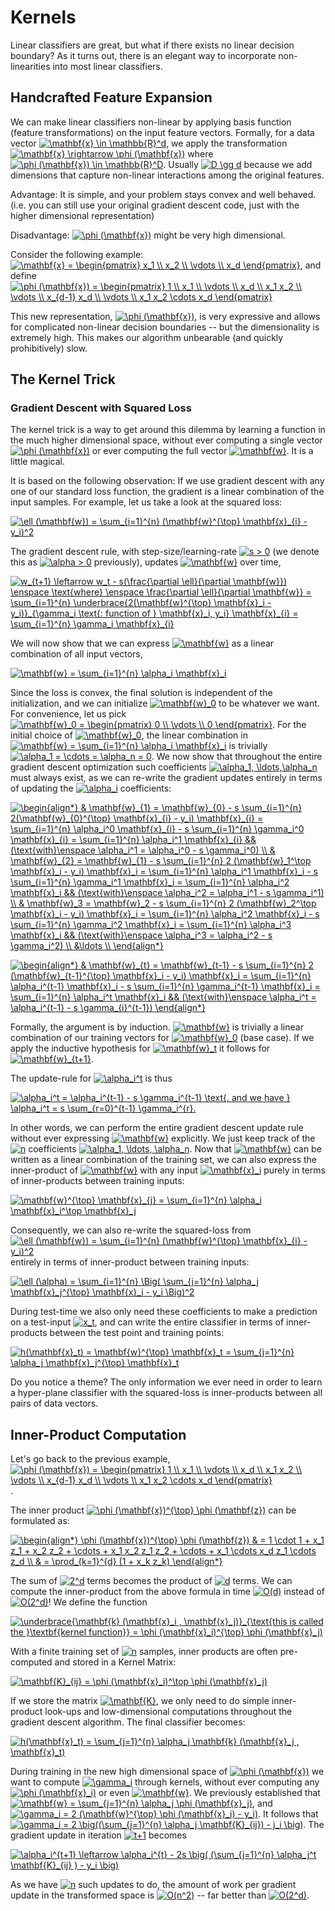 # Kernels

Linear classifiers are great, but what if there exists no linear decision boundary? As it turns out, there is an elegant way to incorporate non-linearities into most linear classifiers.

## Handcrafted Feature Expansion

We can make linear classifiers non-linear by applying basis function (feature transformations) on the input feature vectors. Formally, for a data vector <a href="https://www.codecogs.com/eqnedit.php?latex=\mathbf{x}&space;\in&space;\mathbb{R}^d" target="_blank"><img src="https://latex.codecogs.com/gif.latex?\mathbf{x}&space;\in&space;\mathbb{R}^d" title="\mathbf{x} \in \mathbb{R}^d" /></a>, we apply the transformation <a href="https://www.codecogs.com/eqnedit.php?latex=\mathbf{x}&space;\rightarrow&space;\phi&space;(\mathbf{x})" target="_blank"><img src="https://latex.codecogs.com/gif.latex?\mathbf{x}&space;\rightarrow&space;\phi&space;(\mathbf{x})" title="\mathbf{x} \rightarrow \phi (\mathbf{x})" /></a> where <a href="https://www.codecogs.com/eqnedit.php?latex=\phi&space;(\mathbf{x})&space;\in&space;\mathbb{R}^D" target="_blank"><img src="https://latex.codecogs.com/gif.latex?\phi&space;(\mathbf{x})&space;\in&space;\mathbb{R}^D" title="\phi (\mathbf{x}) \in \mathbb{R}^D" /></a>. Usually <a href="https://www.codecogs.com/eqnedit.php?latex=D&space;\gg&space;d" target="_blank"><img src="https://latex.codecogs.com/gif.latex?D&space;\gg&space;d" title="D \gg d" /></a> because we add dimensions that capture non-linear interactions among the original features.

Advantage: It is simple, and your problem stays convex and well behaved. (i.e. you can still use your original gradient descent code, just with the higher dimensional representation)

Disadvantage: <a href="https://www.codecogs.com/eqnedit.php?latex=\phi&space;(\mathbf{x})" target="_blank"><img src="https://latex.codecogs.com/gif.latex?\phi&space;(\mathbf{x})" title="\phi (\mathbf{x})" /></a> might be very high dimensional.

Consider the following example: <a href="https://www.codecogs.com/eqnedit.php?latex=\mathbf{x}&space;=&space;\begin{pmatrix}&space;x_1&space;\\&space;x_2&space;\\&space;\vdots&space;\\&space;x_d&space;\end{pmatrix}" target="_blank"><img src="https://latex.codecogs.com/gif.latex?\mathbf{x}&space;=&space;\begin{pmatrix}&space;x_1&space;\\&space;x_2&space;\\&space;\vdots&space;\\&space;x_d&space;\end{pmatrix}" title="\mathbf{x} = \begin{pmatrix} x_1 \\ x_2 \\ \vdots \\ x_d \end{pmatrix}" /></a>, and define <a href="https://www.codecogs.com/eqnedit.php?latex=\phi&space;(\mathbf{x})&space;=&space;\begin{pmatrix}&space;1&space;\\&space;x_1&space;\\&space;\vdots&space;\\&space;x_d&space;\\&space;x_1&space;x_2&space;\\&space;\vdots&space;\\&space;x_{d-1}&space;x_d&space;\\&space;\vdots&space;\\&space;x_1&space;x_2&space;\cdots&space;x_d&space;\end{pmatrix}" target="_blank"><img src="https://latex.codecogs.com/gif.latex?\phi&space;(\mathbf{x})&space;=&space;\begin{pmatrix}&space;1&space;\\&space;x_1&space;\\&space;\vdots&space;\\&space;x_d&space;\\&space;x_1&space;x_2&space;\\&space;\vdots&space;\\&space;x_{d-1}&space;x_d&space;\\&space;\vdots&space;\\&space;x_1&space;x_2&space;\cdots&space;x_d&space;\end{pmatrix}" title="\phi (\mathbf{x}) = \begin{pmatrix} 1 \\ x_1 \\ \vdots \\ x_d \\ x_1 x_2 \\ \vdots \\ x_{d-1} x_d \\ \vdots \\ x_1 x_2 \cdots x_d \end{pmatrix}" /></a>

This new representation, <a href="https://www.codecogs.com/eqnedit.php?latex=\phi&space;(\mathbf{x})" target="_blank"><img src="https://latex.codecogs.com/gif.latex?\phi&space;(\mathbf{x})" title="\phi (\mathbf{x})" /></a>, is very expressive and allows for complicated non-linear decision boundaries -- but the dimensionality is extremely high. This makes our algorithm unbearable (and quickly prohibitively) slow.

## The Kernel Trick

### Gradient Descent with Squared Loss

The kernel trick is a way to get around this dilemma by learning a function in the much higher dimensional space, without ever computing a single vector <a href="https://www.codecogs.com/eqnedit.php?latex=\phi&space;(\mathbf{x})" target="_blank"><img src="https://latex.codecogs.com/gif.latex?\phi&space;(\mathbf{x})" title="\phi (\mathbf{x})" /></a> or ever computing the full vector <a href="https://www.codecogs.com/eqnedit.php?latex=\mathbf{w}" target="_blank"><img src="https://latex.codecogs.com/gif.latex?\mathbf{w}" title="\mathbf{w}" /></a>. It is a little magical.

It is based on the following observation: If we use gradient descent with any one of our standard loss function, the gradient is a linear combination of the input samples. For example, let us take a look at the squared loss:

<a href="https://www.codecogs.com/eqnedit.php?latex=\ell&space;(\mathbf{w})&space;=&space;\sum_{i=1}^{n}&space;(\mathbf{w}^{\top}&space;\mathbf{x}_{i}&space;-&space;y_i)^2" target="_blank"><img src="https://latex.codecogs.com/gif.latex?\ell&space;(\mathbf{w})&space;=&space;\sum_{i=1}^{n}&space;(\mathbf{w}^{\top}&space;\mathbf{x}_{i}&space;-&space;y_i)^2" title="\ell (\mathbf{w}) = \sum_{i=1}^{n} (\mathbf{w}^{\top} \mathbf{x}_{i} - y_i)^2" /></a>

The gradient descent rule, with step-size/learning-rate <a href="https://www.codecogs.com/eqnedit.php?latex=s&space;>&space;0" target="_blank"><img src="https://latex.codecogs.com/gif.latex?s&space;>&space;0" title="s > 0" /></a> (we denote this as <a href="https://www.codecogs.com/eqnedit.php?latex=\alpha&space;>&space;0" target="_blank"><img src="https://latex.codecogs.com/gif.latex?\alpha&space;>&space;0" title="\alpha > 0" /></a> previously), updates <a href="https://www.codecogs.com/eqnedit.php?latex=\mathbf{w}" target="_blank"><img src="https://latex.codecogs.com/gif.latex?\mathbf{w}" title="\mathbf{w}" /></a> over time,

<a href="https://www.codecogs.com/eqnedit.php?latex=w_{t&plus;1}&space;\leftarrow&space;w_t&space;-&space;s(\frac{\partial&space;\ell}{\partial&space;\mathbf{w}})&space;\enspace&space;\text{where}&space;\enspace&space;\frac{\partial&space;\ell}{\partial&space;\mathbf{w}}&space;=&space;\sum_{i=1}^{n}&space;\underbrace{2(\mathbf{w}^{\top}&space;\mathbf{x}_i&space;-&space;y_i)}_{\gamma_i&space;\text{:&space;function&space;of&space;}&space;\mathbf{x}_i,&space;y_i}&space;\mathbf{x}_{i}&space;=&space;\sum_{i=1}^{n}&space;\gamma_i&space;\mathbf{x}_{i}" target="_blank"><img src="https://latex.codecogs.com/gif.latex?w_{t&plus;1}&space;\leftarrow&space;w_t&space;-&space;s(\frac{\partial&space;\ell}{\partial&space;\mathbf{w}})&space;\enspace&space;\text{where}&space;\enspace&space;\frac{\partial&space;\ell}{\partial&space;\mathbf{w}}&space;=&space;\sum_{i=1}^{n}&space;\underbrace{2(\mathbf{w}^{\top}&space;\mathbf{x}_i&space;-&space;y_i)}_{\gamma_i&space;\text{:&space;function&space;of&space;}&space;\mathbf{x}_i,&space;y_i}&space;\mathbf{x}_{i}&space;=&space;\sum_{i=1}^{n}&space;\gamma_i&space;\mathbf{x}_{i}" title="w_{t+1} \leftarrow w_t - s(\frac{\partial \ell}{\partial \mathbf{w}}) \enspace \text{where} \enspace \frac{\partial \ell}{\partial \mathbf{w}} = \sum_{i=1}^{n} \underbrace{2(\mathbf{w}^{\top} \mathbf{x}_i - y_i)}_{\gamma_i \text{: function of } \mathbf{x}_i, y_i} \mathbf{x}_{i} = \sum_{i=1}^{n} \gamma_i \mathbf{x}_{i}" /></a>

We will now show that we can express <a href="https://www.codecogs.com/eqnedit.php?latex=\mathbf{w}" target="_blank"><img src="https://latex.codecogs.com/gif.latex?\mathbf{w}" title="\mathbf{w}" /></a> as a linear combination of all input vectors,

<a href="https://www.codecogs.com/eqnedit.php?latex=\mathbf{w}&space;=&space;\sum_{i=1}^{n}&space;\alpha_i&space;\mathbf{x}_i" target="_blank"><img src="https://latex.codecogs.com/gif.latex?\mathbf{w}&space;=&space;\sum_{i=1}^{n}&space;\alpha_i&space;\mathbf{x}_i" title="\mathbf{w} = \sum_{i=1}^{n} \alpha_i \mathbf{x}_i" /></a>

Since the loss is convex, the final solution is independent of the initialization, and we can initialize <a href="https://www.codecogs.com/eqnedit.php?latex=\mathbf{w}_0" target="_blank"><img src="https://latex.codecogs.com/gif.latex?\mathbf{w}_0" title="\mathbf{w}_0" /></a> to be whatever we want. For convenience, let us pick <a href="https://www.codecogs.com/eqnedit.php?latex=\mathbf{w}_0&space;=&space;\begin{pmatrix}&space;0&space;\\&space;\vdots&space;\\&space;0&space;\end{pmatrix}" target="_blank"><img src="https://latex.codecogs.com/gif.latex?\mathbf{w}_0&space;=&space;\begin{pmatrix}&space;0&space;\\&space;\vdots&space;\\&space;0&space;\end{pmatrix}" title="\mathbf{w}_0 = \begin{pmatrix} 0 \\ \vdots \\ 0 \end{pmatrix}" /></a>. For the initial choice of <a href="https://www.codecogs.com/eqnedit.php?latex=\mathbf{w}_0" target="_blank"><img src="https://latex.codecogs.com/gif.latex?\mathbf{w}_0" title="\mathbf{w}_0" /></a>, the linear combination in <a href="https://www.codecogs.com/eqnedit.php?latex=\mathbf{w}&space;=&space;\sum_{i=1}^{n}&space;\alpha_i&space;\mathbf{x}_i" target="_blank"><img src="https://latex.codecogs.com/gif.latex?\mathbf{w}&space;=&space;\sum_{i=1}^{n}&space;\alpha_i&space;\mathbf{x}_i" title="\mathbf{w} = \sum_{i=1}^{n} \alpha_i \mathbf{x}_i" /></a> is trivially <a href="https://www.codecogs.com/eqnedit.php?latex=\alpha_1&space;=&space;\cdots&space;=&space;\alpha_n&space;=&space;0" target="_blank"><img src="https://latex.codecogs.com/gif.latex?\alpha_1&space;=&space;\cdots&space;=&space;\alpha_n&space;=&space;0" title="\alpha_1 = \cdots = \alpha_n = 0" /></a>. We now show that throughout the entire gradient descent optimization such coefficients <a href="https://www.codecogs.com/eqnedit.php?latex=\alpha_1,&space;\ldots,\alpha_n" target="_blank"><img src="https://latex.codecogs.com/gif.latex?\alpha_1,&space;\ldots,\alpha_n" title="\alpha_1, \ldots,\alpha_n" /></a> must always exist, as we can re-write the gradient updates entirely in terms of updating the <a href="https://www.codecogs.com/eqnedit.php?latex=\alpha_i" target="_blank"><img src="https://latex.codecogs.com/gif.latex?\alpha_i" title="\alpha_i" /></a> coefficients:

<a href="https://www.codecogs.com/eqnedit.php?latex=\begin{align*}&space;&&space;\mathbf{w}_{1}&space;=&space;\mathbf{w}_{0}&space;-&space;s&space;\sum_{i=1}^{n}&space;2(\mathbf{w}_{0}^{\top}&space;\mathbf{x}_{i}&space;-&space;y_i)&space;\mathbf{x}_{i}&space;=&space;\sum_{i=1}^{n}&space;\alpha_i^0&space;\mathbf{x}_{i}&space;-&space;s&space;\sum_{i=1}^{n}&space;\gamma_i^0&space;\mathbf{x}_{i}&space;=&space;\sum_{i=1}^{n}&space;\alpha_i^1&space;\mathbf{x}_{i}&space;&&&space;(\text{with}\enspace&space;\alpha_i^1&space;=&space;\alpha_i^0&space;-&space;s&space;\gamma_i^0)&space;\\&space;&&space;\mathbf{w}_{2}&space;=&space;\mathbf{w}_{1}&space;-&space;s&space;\sum_{i=1}^{n}&space;2&space;(\mathbf{w}_1^\top&space;\mathbf{x}_i&space;-&space;y_i)&space;\mathbf{x}_i&space;=&space;\sum_{i=1}^{n}&space;\alpha_i^1&space;\mathbf{x}_i&space;-&space;s&space;\sum_{i=1}^{n}&space;\gamma_i^1&space;\mathbf{x}_i&space;=&space;\sum_{i=1}^{n}&space;\alpha_i^2&space;\mathbf{x}_i&space;&&&space;(\text{with}\enspace&space;\alpha_i^2&space;=&space;\alpha_i^1&space;-&space;s&space;\gamma_i^1)&space;\\&space;&&space;\mathbf{w}_3&space;=&space;\mathbf{w}_2&space;-&space;s&space;\sum_{i=1}^{n}&space;2&space;(\mathbf{w}_2^\top&space;\mathbf{x}_i&space;-&space;y_i)&space;\mathbf{x}_i&space;=&space;\sum_{i=1}^{n}&space;\alpha_i^2&space;\mathbf{x}_i&space;-&space;s&space;\sum_{i=1}^{n}&space;\gamma_i^2&space;\mathbf{x}_i&space;=&space;\sum_{i=1}^{n}&space;\alpha_i^3&space;\mathbf{x}_i&space;&&&space;(\text{with}\enspace&space;\alpha_i^3&space;=&space;\alpha_i^2&space;-&space;s&space;\gamma_i^2)&space;\\&space;&\ldots&space;\\&space;\end{align*}" target="_blank"><img src="https://latex.codecogs.com/gif.latex?\begin{align*}&space;&&space;\mathbf{w}_{1}&space;=&space;\mathbf{w}_{0}&space;-&space;s&space;\sum_{i=1}^{n}&space;2(\mathbf{w}_{0}^{\top}&space;\mathbf{x}_{i}&space;-&space;y_i)&space;\mathbf{x}_{i}&space;=&space;\sum_{i=1}^{n}&space;\alpha_i^0&space;\mathbf{x}_{i}&space;-&space;s&space;\sum_{i=1}^{n}&space;\gamma_i^0&space;\mathbf{x}_{i}&space;=&space;\sum_{i=1}^{n}&space;\alpha_i^1&space;\mathbf{x}_{i}&space;&&&space;(\text{with}\enspace&space;\alpha_i^1&space;=&space;\alpha_i^0&space;-&space;s&space;\gamma_i^0)&space;\\&space;&&space;\mathbf{w}_{2}&space;=&space;\mathbf{w}_{1}&space;-&space;s&space;\sum_{i=1}^{n}&space;2&space;(\mathbf{w}_1^\top&space;\mathbf{x}_i&space;-&space;y_i)&space;\mathbf{x}_i&space;=&space;\sum_{i=1}^{n}&space;\alpha_i^1&space;\mathbf{x}_i&space;-&space;s&space;\sum_{i=1}^{n}&space;\gamma_i^1&space;\mathbf{x}_i&space;=&space;\sum_{i=1}^{n}&space;\alpha_i^2&space;\mathbf{x}_i&space;&&&space;(\text{with}\enspace&space;\alpha_i^2&space;=&space;\alpha_i^1&space;-&space;s&space;\gamma_i^1)&space;\\&space;&&space;\mathbf{w}_3&space;=&space;\mathbf{w}_2&space;-&space;s&space;\sum_{i=1}^{n}&space;2&space;(\mathbf{w}_2^\top&space;\mathbf{x}_i&space;-&space;y_i)&space;\mathbf{x}_i&space;=&space;\sum_{i=1}^{n}&space;\alpha_i^2&space;\mathbf{x}_i&space;-&space;s&space;\sum_{i=1}^{n}&space;\gamma_i^2&space;\mathbf{x}_i&space;=&space;\sum_{i=1}^{n}&space;\alpha_i^3&space;\mathbf{x}_i&space;&&&space;(\text{with}\enspace&space;\alpha_i^3&space;=&space;\alpha_i^2&space;-&space;s&space;\gamma_i^2)&space;\\&space;&\ldots&space;\\&space;\end{align*}" title="\begin{align*} & \mathbf{w}_{1} = \mathbf{w}_{0} - s \sum_{i=1}^{n} 2(\mathbf{w}_{0}^{\top} \mathbf{x}_{i} - y_i) \mathbf{x}_{i} = \sum_{i=1}^{n} \alpha_i^0 \mathbf{x}_{i} - s \sum_{i=1}^{n} \gamma_i^0 \mathbf{x}_{i} = \sum_{i=1}^{n} \alpha_i^1 \mathbf{x}_{i} && (\text{with}\enspace \alpha_i^1 = \alpha_i^0 - s \gamma_i^0) \\ & \mathbf{w}_{2} = \mathbf{w}_{1} - s \sum_{i=1}^{n} 2 (\mathbf{w}_1^\top \mathbf{x}_i - y_i) \mathbf{x}_i = \sum_{i=1}^{n} \alpha_i^1 \mathbf{x}_i - s \sum_{i=1}^{n} \gamma_i^1 \mathbf{x}_i = \sum_{i=1}^{n} \alpha_i^2 \mathbf{x}_i && (\text{with}\enspace \alpha_i^2 = \alpha_i^1 - s \gamma_i^1) \\ & \mathbf{w}_3 = \mathbf{w}_2 - s \sum_{i=1}^{n} 2 (\mathbf{w}_2^\top \mathbf{x}_i - y_i) \mathbf{x}_i = \sum_{i=1}^{n} \alpha_i^2 \mathbf{x}_i - s \sum_{i=1}^{n} \gamma_i^2 \mathbf{x}_i = \sum_{i=1}^{n} \alpha_i^3 \mathbf{x}_i && (\text{with}\enspace \alpha_i^3 = \alpha_i^2 - s \gamma_i^2) \\ &\ldots \\ \end{align*}" /></a>

<a href="https://www.codecogs.com/eqnedit.php?latex=\begin{align*}&space;&&space;\mathbf{w}_{t}&space;=&space;\mathbf{w}_{t-1}&space;-&space;s&space;\sum_{i=1}^{n}&space;2&space;(\mathbf{w}_{t-1}^{\top}&space;\mathbf{x}_i&space;-&space;y_i)&space;\mathbf{x}_i&space;=&space;\sum_{i=1}^{n}&space;\alpha_i^{t-1}&space;\mathbf{x}_i&space;-&space;s&space;\sum_{i=1}^{n}&space;\gamma_i^{t-1}&space;\mathbf{x}_i&space;=&space;\sum_{i=1}^{n}&space;\alpha_i^t&space;\mathbf{x}_i&space;&&&space;(\text{with}\enspace&space;\alpha_i^t&space;=&space;\alpha_i^{t-1}&space;-&space;s&space;\gamma_{i}^{t-1})&space;\end{align*}" target="_blank"><img src="https://latex.codecogs.com/gif.latex?\begin{align*}&space;&&space;\mathbf{w}_{t}&space;=&space;\mathbf{w}_{t-1}&space;-&space;s&space;\sum_{i=1}^{n}&space;2&space;(\mathbf{w}_{t-1}^{\top}&space;\mathbf{x}_i&space;-&space;y_i)&space;\mathbf{x}_i&space;=&space;\sum_{i=1}^{n}&space;\alpha_i^{t-1}&space;\mathbf{x}_i&space;-&space;s&space;\sum_{i=1}^{n}&space;\gamma_i^{t-1}&space;\mathbf{x}_i&space;=&space;\sum_{i=1}^{n}&space;\alpha_i^t&space;\mathbf{x}_i&space;&&&space;(\text{with}\enspace&space;\alpha_i^t&space;=&space;\alpha_i^{t-1}&space;-&space;s&space;\gamma_{i}^{t-1})&space;\end{align*}" title="\begin{align*} & \mathbf{w}_{t} = \mathbf{w}_{t-1} - s \sum_{i=1}^{n} 2 (\mathbf{w}_{t-1}^{\top} \mathbf{x}_i - y_i) \mathbf{x}_i = \sum_{i=1}^{n} \alpha_i^{t-1} \mathbf{x}_i - s \sum_{i=1}^{n} \gamma_i^{t-1} \mathbf{x}_i = \sum_{i=1}^{n} \alpha_i^t \mathbf{x}_i && (\text{with}\enspace \alpha_i^t = \alpha_i^{t-1} - s \gamma_{i}^{t-1}) \end{align*}" /></a>

Formally, the argument is by induction. <a href="https://www.codecogs.com/eqnedit.php?latex=\mathbf{w}" target="_blank"><img src="https://latex.codecogs.com/gif.latex?\mathbf{w}" title="\mathbf{w}" /></a> is trivially a linear combination of our training vectors for <a href="https://www.codecogs.com/eqnedit.php?latex=\mathbf{w}_0" target="_blank"><img src="https://latex.codecogs.com/gif.latex?\mathbf{w}_0" title="\mathbf{w}_0" /></a> (base case). If we apply the inductive hypothesis for <a href="https://www.codecogs.com/eqnedit.php?latex=\mathbf{w}_t" target="_blank"><img src="https://latex.codecogs.com/gif.latex?\mathbf{w}_t" title="\mathbf{w}_t" /></a> it follows for <a href="https://www.codecogs.com/eqnedit.php?latex=\mathbf{w}_{t&plus;1}" target="_blank"><img src="https://latex.codecogs.com/gif.latex?\mathbf{w}_{t&plus;1}" title="\mathbf{w}_{t+1}" /></a>.

The update-rule for <a href="https://www.codecogs.com/eqnedit.php?latex=\alpha_i^t" target="_blank"><img src="https://latex.codecogs.com/gif.latex?\alpha_i^t" title="\alpha_i^t" /></a> is thus

<a href="https://www.codecogs.com/eqnedit.php?latex=\alpha_i^t&space;=&space;\alpha_i^{t-1}&space;-&space;s&space;\gamma_i^{t-1}&space;\text{,&space;and&space;we&space;have&space;}&space;\alpha_i^t&space;=&space;s&space;\sum_{r=0}^{t-1}&space;\gamma_i^{r}." target="_blank"><img src="https://latex.codecogs.com/gif.latex?\alpha_i^t&space;=&space;\alpha_i^{t-1}&space;-&space;s&space;\gamma_i^{t-1}&space;\text{,&space;and&space;we&space;have&space;}&space;\alpha_i^t&space;=&space;s&space;\sum_{r=0}^{t-1}&space;\gamma_i^{r}." title="\alpha_i^t = \alpha_i^{t-1} - s \gamma_i^{t-1} \text{, and we have } \alpha_i^t = s \sum_{r=0}^{t-1} \gamma_i^{r}." /></a>

In other words, we can perform the entire gradient descent update rule without ever expressing <a href="https://www.codecogs.com/eqnedit.php?latex=\mathbf{w}" target="_blank"><img src="https://latex.codecogs.com/gif.latex?\mathbf{w}" title="\mathbf{w}" /></a> explicitly. We just keep track of the <a href="https://www.codecogs.com/eqnedit.php?latex=n" target="_blank"><img src="https://latex.codecogs.com/gif.latex?n" title="n" /></a> coefficients <a href="https://www.codecogs.com/eqnedit.php?latex=\alpha_1,&space;\ldots,&space;\alpha_n" target="_blank"><img src="https://latex.codecogs.com/gif.latex?\alpha_1,&space;\ldots,&space;\alpha_n" title="\alpha_1, \ldots, \alpha_n" /></a>. Now that <a href="https://www.codecogs.com/eqnedit.php?latex=\mathbf{w}" target="_blank"><img src="https://latex.codecogs.com/gif.latex?\mathbf{w}" title="\mathbf{w}" /></a> can be written as a linear combination of the training set, we can also express the inner-product of <a href="https://www.codecogs.com/eqnedit.php?latex=\mathbf{w}" target="_blank"><img src="https://latex.codecogs.com/gif.latex?\mathbf{w}" title="\mathbf{w}" /></a> with any input <a href="https://www.codecogs.com/eqnedit.php?latex=\mathbf{x}_i" target="_blank"><img src="https://latex.codecogs.com/gif.latex?\mathbf{x}_i" title="\mathbf{x}_i" /></a> purely in terms of inner-products between training inputs:

<a href="https://www.codecogs.com/eqnedit.php?latex=\mathbf{w}^{\top}&space;\mathbf{x}_{j}&space;=&space;\sum_{i=1}^{n}&space;\alpha_i&space;\mathbf{x}_i^\top&space;\mathbf{x}_j" target="_blank"><img src="https://latex.codecogs.com/gif.latex?\mathbf{w}^{\top}&space;\mathbf{x}_{j}&space;=&space;\sum_{i=1}^{n}&space;\alpha_i&space;\mathbf{x}_i^\top&space;\mathbf{x}_j" title="\mathbf{w}^{\top} \mathbf{x}_{j} = \sum_{i=1}^{n} \alpha_i \mathbf{x}_i^\top \mathbf{x}_j" /></a>

Consequently, we can also re-write the squared-loss from <a href="https://www.codecogs.com/eqnedit.php?latex=\ell&space;(\mathbf{w})&space;=&space;\sum_{i=1}^{n}&space;(\mathbf{w}^{\top}&space;\mathbf{x}_{i}&space;-&space;y_i)^2" target="_blank"><img src="https://latex.codecogs.com/gif.latex?\ell&space;(\mathbf{w})&space;=&space;\sum_{i=1}^{n}&space;(\mathbf{w}^{\top}&space;\mathbf{x}_{i}&space;-&space;y_i)^2" title="\ell (\mathbf{w}) = \sum_{i=1}^{n} (\mathbf{w}^{\top} \mathbf{x}_{i} - y_i)^2" /></a> entirely in terms of inner-product between training inputs:

<a href="https://www.codecogs.com/eqnedit.php?latex=\ell&space;(\alpha)&space;=&space;\sum_{i=1}^{n}&space;\Big(&space;\sum_{j=1}^{n}&space;\alpha_j&space;\mathbf{x}_j^{\top}&space;\mathbf{x}_i&space;-&space;y_i&space;\Big)^2" target="_blank"><img src="https://latex.codecogs.com/gif.latex?\ell&space;(\alpha)&space;=&space;\sum_{i=1}^{n}&space;\Big(&space;\sum_{j=1}^{n}&space;\alpha_j&space;\mathbf{x}_j^{\top}&space;\mathbf{x}_i&space;-&space;y_i&space;\Big)^2" title="\ell (\alpha) = \sum_{i=1}^{n} \Big( \sum_{j=1}^{n} \alpha_j \mathbf{x}_j^{\top} \mathbf{x}_i - y_i \Big)^2" /></a>

During test-time we also only need these coefficients to make a prediction on a test-input <a href="https://www.codecogs.com/eqnedit.php?latex=x_t" target="_blank"><img src="https://latex.codecogs.com/gif.latex?x_t" title="x_t" /></a>, and can write the entire classifier in terms of inner-products between the test point and training points:

<a href="https://www.codecogs.com/eqnedit.php?latex=h(\mathbf{x}_t)&space;=&space;\mathbf{w}^{\top}&space;\mathbf{x}_t&space;=&space;\sum_{j=1}^{n}&space;\alpha_j&space;\mathbf{x}_j^{\top}&space;\mathbf{x}_t" target="_blank"><img src="https://latex.codecogs.com/gif.latex?h(\mathbf{x}_t)&space;=&space;\mathbf{w}^{\top}&space;\mathbf{x}_t&space;=&space;\sum_{j=1}^{n}&space;\alpha_j&space;\mathbf{x}_j^{\top}&space;\mathbf{x}_t" title="h(\mathbf{x}_t) = \mathbf{w}^{\top} \mathbf{x}_t = \sum_{j=1}^{n} \alpha_j \mathbf{x}_j^{\top} \mathbf{x}_t" /></a>

Do you notice a theme? The only information we ever need in order to learn a hyper-plane classifier with the squared-loss is inner-products between all pairs of data vectors.

## Inner-Product Computation

Let's go back to the previous example, <a href="https://www.codecogs.com/eqnedit.php?latex=\phi&space;(\mathbf{x})&space;=&space;\begin{pmatrix}&space;1&space;\\&space;x_1&space;\\&space;\vdots&space;\\&space;x_d&space;\\&space;x_1&space;x_2&space;\\&space;\vdots&space;\\&space;x_{d-1}&space;x_d&space;\\&space;\vdots&space;\\&space;x_1&space;x_2&space;\cdots&space;x_d&space;\end{pmatrix}" target="_blank"><img src="https://latex.codecogs.com/gif.latex?\phi&space;(\mathbf{x})&space;=&space;\begin{pmatrix}&space;1&space;\\&space;x_1&space;\\&space;\vdots&space;\\&space;x_d&space;\\&space;x_1&space;x_2&space;\\&space;\vdots&space;\\&space;x_{d-1}&space;x_d&space;\\&space;\vdots&space;\\&space;x_1&space;x_2&space;\cdots&space;x_d&space;\end{pmatrix}" title="\phi (\mathbf{x}) = \begin{pmatrix} 1 \\ x_1 \\ \vdots \\ x_d \\ x_1 x_2 \\ \vdots \\ x_{d-1} x_d \\ \vdots \\ x_1 x_2 \cdots x_d \end{pmatrix}" /></a>.

The inner product <a href="https://www.codecogs.com/eqnedit.php?latex=\phi&space;(\mathbf{x})^{\top}&space;\phi&space;(\mathbf{z})" target="_blank"><img src="https://latex.codecogs.com/gif.latex?\phi&space;(\mathbf{x})^{\top}&space;\phi&space;(\mathbf{z})" title="\phi (\mathbf{x})^{\top} \phi (\mathbf{z})" /></a> can be formulated as:

<a href="https://www.codecogs.com/eqnedit.php?latex=\begin{align*}&space;\phi&space;(\mathbf{x})^{\top}&space;\phi&space;(\mathbf{z})&space;&&space;=&space;1&space;\cdot&space;1&space;&plus;&space;x_1&space;z_1&space;&plus;&space;x_2&space;z_2&space;&plus;&space;\cdots&space;&plus;&space;x_1&space;x_2&space;z_1&space;z_2&space;&plus;&space;\cdots&space;&plus;&space;x_1&space;\cdots&space;x_d&space;z_1&space;\cdots&space;z_d&space;\\&space;&&space;=&space;\prod_{k=1}^{d}&space;(1&space;&plus;&space;x_k&space;z_k)&space;\end{align*}" target="_blank"><img src="https://latex.codecogs.com/gif.latex?\begin{align*}&space;\phi&space;(\mathbf{x})^{\top}&space;\phi&space;(\mathbf{z})&space;&&space;=&space;1&space;\cdot&space;1&space;&plus;&space;x_1&space;z_1&space;&plus;&space;x_2&space;z_2&space;&plus;&space;\cdots&space;&plus;&space;x_1&space;x_2&space;z_1&space;z_2&space;&plus;&space;\cdots&space;&plus;&space;x_1&space;\cdots&space;x_d&space;z_1&space;\cdots&space;z_d&space;\\&space;&&space;=&space;\prod_{k=1}^{d}&space;(1&space;&plus;&space;x_k&space;z_k)&space;\end{align*}" title="\begin{align*} \phi (\mathbf{x})^{\top} \phi (\mathbf{z}) & = 1 \cdot 1 + x_1 z_1 + x_2 z_2 + \cdots + x_1 x_2 z_1 z_2 + \cdots + x_1 \cdots x_d z_1 \cdots z_d \\ & = \prod_{k=1}^{d} (1 + x_k z_k) \end{align*}" /></a>

The sum of <a href="https://www.codecogs.com/eqnedit.php?latex=2^d" target="_blank"><img src="https://latex.codecogs.com/gif.latex?2^d" title="2^d" /></a> terms becomes the product of <a href="https://www.codecogs.com/eqnedit.php?latex=d" target="_blank"><img src="https://latex.codecogs.com/gif.latex?d" title="d" /></a> terms. We can compute the inner-product from the above formula in time <a href="https://www.codecogs.com/eqnedit.php?latex=O(d)" target="_blank"><img src="https://latex.codecogs.com/gif.latex?O(d)" title="O(d)" /></a> instead of <a href="https://www.codecogs.com/eqnedit.php?latex=O(2^d)" target="_blank"><img src="https://latex.codecogs.com/gif.latex?O(2^d)" title="O(2^d)" /></a>! We define the function

<a href="https://www.codecogs.com/eqnedit.php?latex=\underbrace{\mathbf{k}&space;(\mathbf{x}_i&space;,&space;\mathbf{x}_j)}_{\text{this&space;is&space;called&space;the&space;}\textbf{kernel&space;function}}&space;=&space;\phi&space;(\mathbf{x}_i)^{\top}&space;\phi&space;(\mathbf{x}_j)" target="_blank"><img src="https://latex.codecogs.com/gif.latex?\underbrace{\mathbf{k}&space;(\mathbf{x}_i&space;,&space;\mathbf{x}_j)}_{\text{this&space;is&space;called&space;the&space;}\textbf{kernel&space;function}}&space;=&space;\phi&space;(\mathbf{x}_i)^{\top}&space;\phi&space;(\mathbf{x}_j)" title="\underbrace{\mathbf{k} (\mathbf{x}_i , \mathbf{x}_j)}_{\text{this is called the }\textbf{kernel function}} = \phi (\mathbf{x}_i)^{\top} \phi (\mathbf{x}_j)" /></a>

With a finite training set of <a href="https://www.codecogs.com/eqnedit.php?latex=n" target="_blank"><img src="https://latex.codecogs.com/gif.latex?n" title="n" /></a> samples, inner products are often pre-computed and stored in a Kernel Matrix:

<a href="https://www.codecogs.com/eqnedit.php?latex=\mathbf{K}_{ij}&space;=&space;\phi&space;(\mathbf{x}_i)^\top&space;\phi&space;(\mathbf{x}_j)" target="_blank"><img src="https://latex.codecogs.com/gif.latex?\mathbf{K}_{ij}&space;=&space;\phi&space;(\mathbf{x}_i)^\top&space;\phi&space;(\mathbf{x}_j)" title="\mathbf{K}_{ij} = \phi (\mathbf{x}_i)^\top \phi (\mathbf{x}_j)" /></a>

If we store the matrix <a href="https://www.codecogs.com/eqnedit.php?latex=\mathbf{K}" target="_blank"><img src="https://latex.codecogs.com/gif.latex?\mathbf{K}" title="\mathbf{K}" /></a>, we only need to do simple inner-product look-ups and low-dimensional computations throughout the gradient descent algorithm. The final classifier becomes:

<a href="https://www.codecogs.com/eqnedit.php?latex=h(\mathbf{x}_t)&space;=&space;\sum_{j=1}^{n}&space;\alpha_j&space;\mathbf{k}&space;(\mathbf{x}_j&space;,&space;\mathbf{x}_t)" target="_blank"><img src="https://latex.codecogs.com/gif.latex?h(\mathbf{x}_t)&space;=&space;\sum_{j=1}^{n}&space;\alpha_j&space;\mathbf{k}&space;(\mathbf{x}_j&space;,&space;\mathbf{x}_t)" title="h(\mathbf{x}_t) = \sum_{j=1}^{n} \alpha_j \mathbf{k} (\mathbf{x}_j , \mathbf{x}_t)" /></a>

During training in the new high dimensional space of <a href="https://www.codecogs.com/eqnedit.php?latex=\phi&space;(\mathbf{x})" target="_blank"><img src="https://latex.codecogs.com/gif.latex?\phi&space;(\mathbf{x})" title="\phi (\mathbf{x})" /></a> we want to compute <a href="https://www.codecogs.com/eqnedit.php?latex=\gamma_i" target="_blank"><img src="https://latex.codecogs.com/gif.latex?\gamma_i" title="\gamma_i" /></a> through kernels, without ever computing any <a href="https://www.codecogs.com/eqnedit.php?latex=\phi&space;(\mathbf{x}_i)" target="_blank"><img src="https://latex.codecogs.com/gif.latex?\phi&space;(\mathbf{x}_i)" title="\phi (\mathbf{x}_i)" /></a> or even <a href="https://www.codecogs.com/eqnedit.php?latex=\mathbf{w}" target="_blank"><img src="https://latex.codecogs.com/gif.latex?\mathbf{w}" title="\mathbf{w}" /></a>. We previously established that <a href="https://www.codecogs.com/eqnedit.php?latex=\mathbf{w}&space;=&space;\sum_{j=1}^{n}&space;\alpha_j&space;\phi&space;(\mathbf{x}_j)" target="_blank"><img src="https://latex.codecogs.com/gif.latex?\mathbf{w}&space;=&space;\sum_{j=1}^{n}&space;\alpha_j&space;\phi&space;(\mathbf{x}_j)" title="\mathbf{w} = \sum_{j=1}^{n} \alpha_j \phi (\mathbf{x}_j)" /></a>, and <a href="https://www.codecogs.com/eqnedit.php?latex=\gamma_i&space;=&space;2&space;(\mathbf{w}^{\top}&space;\phi&space;(\mathbf{x}_i)&space;-&space;y_i)" target="_blank"><img src="https://latex.codecogs.com/gif.latex?\gamma_i&space;=&space;2&space;(\mathbf{w}^{\top}&space;\phi&space;(\mathbf{x}_i)&space;-&space;y_i)" title="\gamma_i = 2 (\mathbf{w}^{\top} \phi (\mathbf{x}_i) - y_i)" /></a>. It follows that <a href="https://www.codecogs.com/eqnedit.php?latex=\gamma_i&space;=&space;2&space;\big((\sum_{j=1}^{n}&space;\alpha_j&space;\mathbf{K}_{ij})&space;-&space;j_i&space;\big)" target="_blank"><img src="https://latex.codecogs.com/gif.latex?\gamma_i&space;=&space;2&space;\big((\sum_{j=1}^{n}&space;\alpha_j&space;\mathbf{K}_{ij})&space;-&space;j_i&space;\big)" title="\gamma_i = 2 \big((\sum_{j=1}^{n} \alpha_j \mathbf{K}_{ij}) - j_i \big)" /></a>. The gradient update in iteration <a href="https://www.codecogs.com/eqnedit.php?latex=t&plus;1" target="_blank"><img src="https://latex.codecogs.com/gif.latex?t&plus;1" title="t+1" /></a> becomes

<a href="https://www.codecogs.com/eqnedit.php?latex=\alpha_i^{t&plus;1}&space;\leftarrow&space;\alpha_i^{t}&space;-&space;2s&space;\big(&space;(\sum_{j=1}^{n}&space;\alpha_j^t&space;\mathbf{K}_{ij}&space;)&space;-&space;y_i&space;\big)" target="_blank"><img src="https://latex.codecogs.com/gif.latex?\alpha_i^{t&plus;1}&space;\leftarrow&space;\alpha_i^{t}&space;-&space;2s&space;\big(&space;(\sum_{j=1}^{n}&space;\alpha_j^t&space;\mathbf{K}_{ij}&space;)&space;-&space;y_i&space;\big)" title="\alpha_i^{t+1} \leftarrow \alpha_i^{t} - 2s \big( (\sum_{j=1}^{n} \alpha_j^t \mathbf{K}_{ij} ) - y_i \big)" /></a>

As we have <a href="https://www.codecogs.com/eqnedit.php?latex=n" target="_blank"><img src="https://latex.codecogs.com/gif.latex?n" title="n" /></a> such updates to do, the amount of work per gradient update in the transformed space is <a href="https://www.codecogs.com/eqnedit.php?latex=O(n^2)" target="_blank"><img src="https://latex.codecogs.com/gif.latex?O(n^2)" title="O(n^2)" /></a> -- far better than <a href="https://www.codecogs.com/eqnedit.php?latex=O(2^d)" target="_blank"><img src="https://latex.codecogs.com/gif.latex?O(2^d)" title="O(2^d)" /></a>.





























































